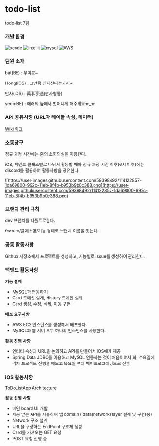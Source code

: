 # todo-list
todo-list 7팀

### 개발 환경
![xcode](https://user-images.githubusercontent.com/59398492/114123129-a7eefc00-992c-11eb-8819-67a13cd0f921.jpg)
![intellij](https://user-images.githubusercontent.com/59398492/114123155-b76e4500-992c-11eb-9fab-bf298e70b01b.jpg)
![mysql](https://user-images.githubusercontent.com/59398492/114123158-b89f7200-992c-11eb-9392-e8823d075aa7.png)
![AWS](https://user-images.githubusercontent.com/59398492/114123162-b9380880-992c-11eb-9446-25729659d477.png)

### 팀원 소개

bat(BE) : 무야호~

Hong(iOS) : 그만큼 신나신다는거지~

만사(iOS) : 萬事亨通(만사형통)

yeon(BE) : 에러의 늪에서 벗어나게 해주세요ㅠ_ㅠ 

### API 공유사항 (URL과 테이블 속성, 데이터)

[Wiki 링크](https://github.com/kjk402/todo-list/wiki/API-url,-data-%EC%A0%95%EB%A6%AC)

### 소통창구

정규 과정 시간에는 줌의 소회의실을 이용한다.

iOS, 백엔드 클래스별로 나눠서 활동할 때와 정규 과정 시간 이후(6시 이후)에는 discord를 활용하여 활동사항을 공유한다.

![https://user-images.githubusercontent.com/59398492/114122857-1da69800-992c-11eb-8f4b-b953b9b0c388.png](https://user-images.githubusercontent.com/59398492/114122857-1da69800-992c-11eb-8f4b-b953b9b0c388.png)

### 브랜치 관리 규칙

dev 브랜치를 디폴트로한다.

feature/클래스명/기능 형태로 브랜치 이름을 짓는다.

### 공통 활동사항

Github 저장소에서 프로젝트를 생성하고, 기능별로 issue를 생성하여 관리한다.


### 백엔드 활동사항

**기능 설계** 

- MySQL과 연동하기
- Card 도메인 설계, History 도메인 설계
- Card 생성, 수정, 삭제, 이동 구현

**배포 요구사항**

- AWS EC2 인스턴스를 생성해서 배포한다.
- MySQL과 웹 서버 모두 하나의 인스턴스를 사용한다.

**활동 진행 사항**

- 엔티티 속성과 URL을 논의하고 API를 만들어서 iOS에게 제공
- Spring Data JDBC를 이용하고 MySQL 연동하는 것이 처음이여서 화, 수요일에 각자 프로젝트 진행을 해보고 목요일 부터 페어프로그래밍으로 진행

### iOS 활동사항

[ToDoListApp Architecture](https://github.com/kjk402/todo-list/wiki/%5BiOS%5D-ToDoListApp-Architecture)

**활동 진행 사항**
- 메인 board UI 개발
- 제공 받은 API를 사용하여 앱 domain / data(network) layer 설계 및 구현(중)
- Network 구조 설계
- URL을 구성하는 EndPoint 구조체 생성
- Card를 가져오는 GET 요청
- POST 요청 진행 중
